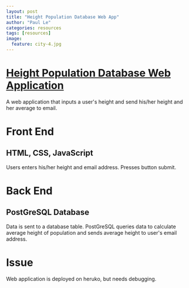 ```yaml
---
layout: post
title: "Height Population Database Web App"
author: "Paul Le"
categories: resources
tags: [resources]
image:
  feature: city-4.jpg
---
```


# [Height Population Database Web Application](https://github.com/napassornl/Height-Population-Web-Application)
A web application that inputs a user's height and send his/her height and her average to email.

# Front End
## HTML, CSS, JavaScript
Users enters his/her height and email address. Presses button submit.


# Back End
## PostGreSQL Database 
Data is sent to a database table. PostGreSQL queries data to calculate average height of population and sends average height to user's email address.

# Issue
Web application is deployed on heruko, but needs debugging.
